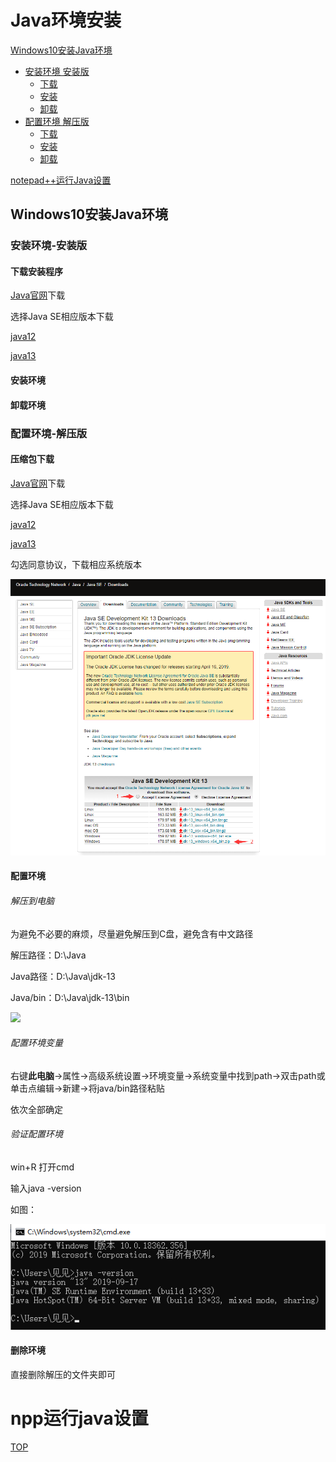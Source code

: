 # Java环境安装
[Windows10安装Java环境](#Windows10安装Java环境)
    
* [安装环境 安装版](#安装环境-安装版)
  - [下载](#下载安装程序)
  - [安装](#安装环境)
  - [卸载](#卸载环境)
* [配置环境 解压版](#配置环境-解压版)
  - [下载](#压缩包下载)
  - [安装](#配置环境)
  - [卸载](#删除环境)

[notepad++运行Java设置](#npp运行Java设置)
## Windows10安装Java环境
### 安装环境-安装版
#### 下载安装程序
[Java官网](https://www.oracle.com/technetwork/java/javase/downloads/index.html)下载

选择Java SE相应版本下载

[java12](https://www.oracle.com/technetwork/java/javase/downloads/jdk12-downloads-5295953.html)

[java13](https://www.oracle.com/technetwork/java/javase/downloads/jdk13-downloads-5672538.html)


#### 安装环境


#### 卸载环境

### 配置环境-解压版
#### 压缩包下载
[Java官网](https://www.oracle.com/technetwork/java/javase/downloads/index.html)下载

选择Java SE相应版本下载

[java12](https://www.oracle.com/technetwork/java/javase/downloads/jdk12-downloads-5295953.html)

[java13](https://www.oracle.com/technetwork/java/javase/downloads/jdk13-downloads-5672538.html)

勾选同意协议，下载相应系统版本

![image](image/java13download.png)

#### 配置环境

###### 解压到电脑

为避免不必要的麻烦，尽量避免解压到C盘，避免含有中文路径

解压路径：D:\Java

Java路径：D:\Java\jdk-13

Java/bin：D:\Java\jdk-13\bin

![](note/image/javapath.png)

###### 配置环境变量

右键**此电脑**->属性->高级系统设置->环境变量->系统变量中找到path->双击path或单击点编辑->新建->将java/bin路径粘贴

依次全部确定
###### 验证配置环境

win+R 打开cmd

输入java -version

如图：

![image](image/cmd_java.png)

#### 删除环境
直接删除解压的文件夹即可

# npp运行java设置


[TOP](#python环境安装)
